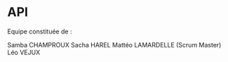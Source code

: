 # API
Equipe constituée de :

Samba CHAMPROUX
Sacha HAREL
Mattéo LAMARDELLE (Scrum Master)
Léo VEJUX
